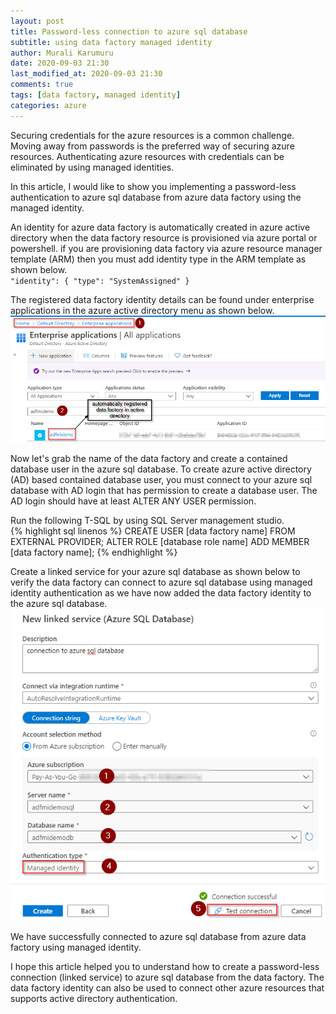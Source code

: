 ```yaml
---
layout: post
title: Password-less connection to azure sql database
subtitle: using data factory managed identity
author: Murali Karumuru
date: 2020-09-03 21:30
last_modified_at: 2020-09-03 21:30
comments: true
tags: [data factory, managed identity]
categories: azure
---
```


Securing credentials for the azure resources is a common challenge. Moving away from passwords is the preferred way of securing azure resources. Authenticating azure resources with credentials can be eliminated by using managed identities.

In this article, I would like to show you implementing a password-less authentication to azure sql database from azure data factory using the managed identity.

An identity for azure data factory is automatically created in azure active directory when the data factory resource is provisioned via azure portal or powershell. if you are provisioning data factory via azure resource manager template (ARM) then you must add identity type in the ARM template as shown below.  
`"identity": {
        "type": "SystemAssigned"
    }`

The registered data factory identity details can be found under enterprise applications in the azure active directory menu as shown below.  
![adfmanagedidentity](../img/blog/adfmanagedidentity/azure-active-directory-adf-identity-1.PNG)

Now let's grab the name of the data factory and create a contained database user in the azure sql database. To create azure active directory (AD) based contained database user, you must connect to your azure sql database with AD login that has permission to create a database user. The AD login should have at least ALTER ANY USER permission.

Run the following T-SQL by using SQL Server management studio.  
{% highlight sql linenos %}
CREATE USER [data factory name] FROM EXTERNAL PROVIDER;
ALTER ROLE [database role name] ADD MEMBER [data factory name];
{% endhighlight %}

Create a linked service for your azure sql database as shown below to verify the data factory can connect to azure sql database using managed identity authentication as we have now added the data factory identity to the azure sql database.  
![adflinkedservice](../img/blog/adfmanagedidentity/data-factory-azure-sql-linked-service-1.PNG)

We have successfully connected to azure sql database from azure data factory using managed identity.

I hope this article helped you to understand how to create a password-less connection (linked service) to azure sql database from the data factory. The data factory identity can also be used to connect other azure resources that supports active directory authentication.